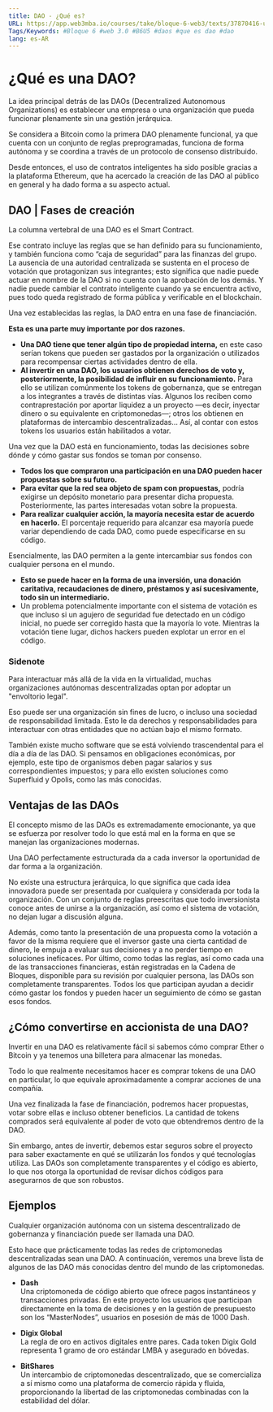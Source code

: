 ```yaml
---
title: DAO - ¿Qué es?
URL: https://app.web3mba.io/courses/take/bloque-6-web3/texts/37870416-u5-02-dao-que-es
Tags/Keywords: #Bloque 6 #web 3.0 #B6U5 #daos #que es dao #dao
lang: es-AR
---
```

# ¿Qué es una DAO?
La idea principal detrás de las DAOs (Decentralized Autonomous Organizations) es establecer una empresa o una organización que pueda funcionar plenamente sin una gestión jerárquica.

Se considera a Bitcoin como la primera DAO plenamente funcional, ya que cuenta con un conjunto de reglas preprogramadas, funciona de forma autónoma y se coordina a través de un protocolo de consenso distribuido.

Desde entonces, el uso de contratos inteligentes ha sido posible gracias a la plataforma Ethereum, que ha acercado la creación de las DAO al público en general y ha dado forma a su aspecto actual.

## DAO | Fases de creación
La columna vertebral de una DAO es el Smart Contract. 

Ese contrato incluye las reglas que se han definido para su funcionamiento, y también funciona como “caja de seguridad” para las finanzas del grupo. La ausencia de una autoridad centralizada se sustenta en el proceso de votación que protagonizan sus integrantes; esto significa que nadie puede actuar en nombre de la DAO si no cuenta con la aprobación de los demás. Y nadie puede cambiar el contrato inteligente cuando ya se encuentra activo, pues todo queda registrado de forma pública y verificable en el blockchain.

Una vez establecidas las reglas, la DAO entra en una fase de financiación. 

**Esta es una parte muy importante por dos razones.** 

- **Una DAO tiene que tener algún tipo de propiedad interna,** en este caso serían tokens que pueden ser gastados por la organización o utilizados para recompensar ciertas actividades dentro de ella. 
- **Al invertir en una DAO, los usuarios obtienen derechos de voto y, posteriormente, la posibilidad de influir en su funcionamiento.** Para ello se utilizan comúnmente los tokens de gobernanza, que se entregan a los integrantes a través de distintas vías. Algunos los reciben como contraprestación por aportar liquidez a un proyecto —es decir, inyectar dinero o su equivalente en criptomonedas—; otros los obtienen en plataformas de intercambio descentralizadas… Así, al contar con estos tokens los usuarios están habilitados a votar.

Una vez que la DAO está en funcionamiento, todas las decisiones sobre dónde y cómo gastar sus fondos se toman por consenso.

- **Todos los que compraron una participación en una DAO pueden hacer propuestas sobre su futuro.** 
- **Para evitar que la red sea objeto de spam con propuestas,** podría exigirse un depósito monetario para presentar dicha propuesta. Posteriormente, las partes interesadas votan sobre la propuesta. 
- **Para realizar cualquier acción, la mayoría necesita estar de acuerdo en hacerlo.** El porcentaje requerido para alcanzar esa mayoría puede variar dependiendo de cada DAO, como puede especificarse en su código.

Esencialmente, las DAO permiten a la gente intercambiar sus fondos con cualquier persona en el mundo.

- **Esto se puede hacer en la forma de una inversión, una donación caritativa, recaudaciones de dinero, préstamos y así sucesivamente, todo sin un intermediario.** 
- Un problema potencialmente importante con el sistema de votación es que incluso si un agujero de seguridad fue detectado en un código inicial, no puede ser corregido hasta que la mayoría lo vote. Mientras la votación tiene lugar, dichos hackers pueden explotar un error en el código.

### Sidenote
Para interactuar más allá de la vida en la virtualidad, muchas organizaciones autónomas descentralizadas optan por adoptar un "envoltorio legal".

Eso puede ser una organización sin fines de lucro, o incluso una sociedad de responsabilidad limitada. Esto le da derechos y responsabilidades para interactuar con otras entidades que no actúan bajo el mismo formato.

También existe mucho software que se está volviendo trascendental para el día a día de las DAO. Si pensamos en obligaciones económicas, por ejemplo, este tipo de organismos deben pagar salarios y sus correspondientes impuestos; y para ello existen soluciones como Superfluid y Opolis, como las más conocidas.

## Ventajas de las DAOs
El concepto mismo de las DAOs es extremadamente emocionante, ya que se esfuerza por resolver todo lo que está mal en la forma en que se manejan las organizaciones modernas.

Una DAO perfectamente estructurada da a cada inversor la oportunidad de dar forma a la organización.

No existe una estructura jerárquica, lo que significa que cada idea innovadora puede ser presentada por cualquiera y considerada por toda la organización. Con un conjunto de reglas preescritas que todo inversionista conoce antes de unirse a la organización, así como el sistema de votación, no dejan lugar a discusión alguna.

Además, como tanto la presentación de una propuesta como la votación a favor de la misma requiere que el inversor gaste una cierta cantidad de dinero, le empuja a evaluar sus decisiones y a no perder tiempo en soluciones ineficaces. Por último, como todas las reglas, así como cada una de las transacciones financieras, están registradas en la Cadena de Bloques, disponible para su revisión por cualquier persona, las DAOs son completamente transparentes. Todos los que participan ayudan a decidir cómo gastar los fondos y pueden hacer un seguimiento de cómo se gastan esos fondos.

## ¿Cómo convertirse en accionista de una DAO?
Invertir en una DAO es relativamente fácil si sabemos cómo comprar Ether o Bitcoin y ya tenemos una billetera para almacenar las monedas.

Todo lo que realmente necesitamos hacer es comprar tokens de una DAO en particular, lo que equivale aproximadamente a comprar acciones de una compañía.

Una vez finalizada la fase de financiación, podremos hacer propuestas, votar sobre ellas e incluso obtener beneficios. La cantidad de tokens comprados será equivalente al poder de voto que obtendremos dentro de la DAO.

Sin embargo, antes de invertir, debemos estar seguros sobre el proyecto para saber exactamente en qué se utilizarán los fondos y qué tecnologías utiliza. Las DAOs son completamente transparentes y el código es abierto, lo que nos otorga la oportunidad de revisar dichos códigos para asegurarnos de que son robustos.

## Ejemplos
Cualquier organización autónoma con un sistema descentralizado de gobernanza y financiación puede ser llamada una DAO.

Esto hace que prácticamente todas las redes de criptomonedas descentralizadas sean una DAO. A continuación, veremos una breve lista de algunos de las DAO más conocidas dentro del mundo de las criptomonedas.

- **Dash**  
    Una criptomoneda de código abierto que ofrece pagos instantáneos y transacciones privadas. En este proyecto los usuarios que participan directamente en la toma de decisiones y en la gestión de presupuesto son los “MasterNodes”, usuarios en posesión de más de 1000 Dash.
    
- **Digix Global**  
    La regla de oro en activos digitales entre pares. Cada token Digix Gold representa 1 gramo de oro estándar LMBA y asegurado en bóvedas.
    
- **BitShares**  
    Un intercambio de criptomonedas descentralizado, que se comercializa a sí mismo como una plataforma de comercio rápida y fluida, proporcionando la libertad de las criptomonedas combinadas con la estabilidad del dólar.